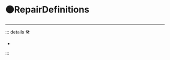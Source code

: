 # 🟠<motor>RepairDefinitions</motor>

---

<!-- =================================================== -->
<!-- =================================================== -->
<!-- =================================================== -->
<!-- =================================================== -->
<!-- =================================================== -->
::: details 🛠

-

:::
